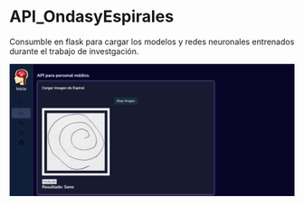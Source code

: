 # API_OndasyEspirales
Consumble en flask para cargar los modelos y redes neuronales entrenados durante el trabajo de investgación.

![Screenshot de la interfaz creada para consumir los algoritmos.](app/Images/API_FLASK_GUI.png)
